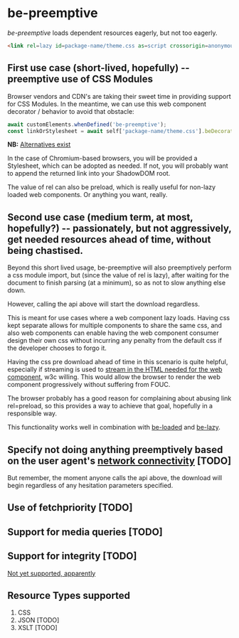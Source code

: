 # be-preemptive

*be-preemptive* loads dependent resources eagerly, but not too eagerly.

```html
<link rel=lazy id=package-name/theme.css as=script crossorigin=anonymous integrity=... fetchpriority=low be-preemptive=css href=https://some-cdn.com/package-name@1.2.3>
```

## First use case (short-lived, hopefully) -- preemptive use of CSS Modules

Browser vendors and CDN's are taking their sweet time in providing support for CSS Modules.  In the meantime, we can use this web component decorator / behavior to avoid that obstacle:


```JavaScript
await customElements.whenDefined('be-preemptive');
const linkOrStylesheet = await self['package-name/theme.css'].beDecorated.preemptive.linkOrStylesheetPromise();
```

**NB:**  [Alternatives exist](https://github.com/guybedford/es-module-shims)

In the case of Chromium-based browsers, you will be provided a Stylesheet, which can be adopted as needed.  If not, you will probably want to append the returned link into your ShadowDOM root.

The value of rel can also be preload, which is really useful for non-lazy loaded web components. Or anything you want, really.

## Second use case (medium term, at most, hopefully?) -- passionately, but not aggressively, get needed resources ahead of time, without being chastised.

Beyond this short lived usage, be-preemptive will also preemptively perform a css module import, but (since the value of rel is lazy), after waiting for the document to finish parsing (at a minimum), so as not to slow anything else down.  

However, calling the api above will start the download regardless.

This is meant for use cases where a web component lazy loads.  Having css kept separate allows for multiple components to share the same css, and also web components can enable having the web component consumer design their own css without incurring any penalty from the default css if the developer chooses to forgo it.

Having the css pre download ahead of time in this scenario is quite helpful, especially if streaming is used to [stream in the HTML needed for the web component](https://www.youtube.com/watch?v=3sMflOp5kiQ), w3c willing.  This would allow the browser to render the web component progressively without suffering from FOUC.

The browser probably has a good reason for complaining about abusing link rel=preload, so this provides a way to achieve that goal, hopefully in a responsible way.

This functionality works well in combination with [be-loaded](https://github.com/bahrus/be-loaded) and [be-lazy](https://github.com/bahrus/be-lazy).

## Specify not doing anything preemptively based on the user agent's [network connectivity](https://wicg.github.io/netinfo/#connection-attribute) [TODO]

But remember, the moment anyone calls the api above, the download will begin regardless of any hesitation parameters specified.

## Use of fetchpriority [TODO]

## Support for media queries [TODO]

## Support for integrity [TODO]

[Not yet supported, apparently](https://github.com/tc39/proposal-import-assertions/issues/113)

## Resource Types supported

1.  CSS
2.  JSON [TODO]
3.  XSLT [TODO]


